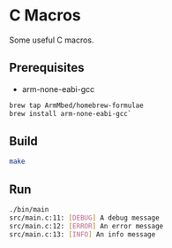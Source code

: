 # C Macros

Some useful C macros.

## Prerequisites

* arm-none-eabi-gcc 

```bash
brew tap ArmMbed/homebrew-formulae
brew install arm-none-eabi-gcc`
```

## Build

```bash
make
```

## Run

```bash
./bin/main
src/main.c:11: [DEBUG] A debug message
src/main.c:12: [ERROR] An error message
src/main.c:13: [INFO] An info message
```
